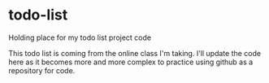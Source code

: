 # todo-list
Holding place for my todo list project code

This todo list is coming from the online class I'm taking. I'll update the code here as it becomes more and more complex to practice using github as a repository for code.
